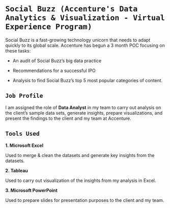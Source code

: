 # `Social Buzz (Accenture's Data Analytics & Visualization - Virtual Experience Program)`
Social Buzz is a fast-growing technology unicorn that needs to adapt quickly to its global scale. Accenture has begun a 3 month POC focusing on these tasks:

  * An audit of Social Buzz’s big data practice
   
  * Recommendations for a successful IPO
   
  * Analysis to find Social Buzz’s top 5 most popular categories of content.

## `Job Profile`
I am assigned the role of **Data Analyst** in my team to carry out analysis on the client’s sample data sets, generate insights, prepare visualizations, and present the findings to the client and my team at Accenture.

## `Tools Used`

  **1. Microsoft Excel**

  Used to merge & clean the datasets and generate key insights from the datasets.

  **2. Tableau**

  Used to carry out visualization of the insights from my analysis in Excel.

  **3. Microsoft PowerPoint**

  Used to prepare slides for presentation purposes to the client and my team.
